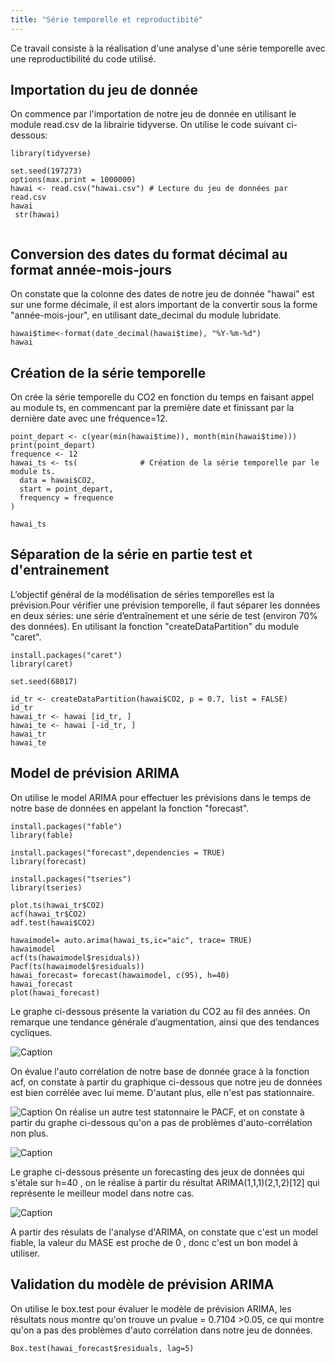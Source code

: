 ```yaml
---
title: "Série temporelle et reproductibité"
---
```

Ce travail consiste à la réalisation d'une analyse d'une série temporelle avec une reproductibilité du code utilisé. 

## Importation du jeu de donnée

On commence par l'importation de notre jeu de donnée en utilisant le module read.csv de la librairie tidyverse.
On utilise le code suivant ci-dessous:
```
library(tidyverse)

set.seed(197273)
options(max.print = 1000000)
hawai <- read.csv("hawai.csv") # Lecture du jeu de données par read.csv
hawai
 str(hawai)
 
```
## Conversion des dates du format décimal au format année-mois-jours

On constate que la colonne des dates de notre jeu de donnée "hawai" est sur une forme décimale, il est alors important de la convertir sous la forme "année-mois-jour", en utilisant date_decimal du module lubridate. 
```
hawai$time<-format(date_decimal(hawai$time), "%Y-%m-%d") 
hawai
```

## Création de la série temporelle

On crée la série temporelle du CO2 en fonction du temps en faisant appel au module ts, en commencant par la première date et finissant par la dernière date avec une fréquence=12. 

```
point_depart <- c(year(min(hawai$time)), month(min(hawai$time)))
print(point_depart)
frequence <- 12
hawai_ts <- ts(              # Création de la série temporelle par le module ts. 
  data = hawai$CO2,
  start = point_depart,
  frequency = frequence
)

hawai_ts

```
## Séparation de la série en partie test et d'entrainement

L’objectif général de la modélisation de séries temporelles est la prévision.Pour vérifier une prévision temporelle, il faut séparer les données en deux séries: une série d’entraînement et une série de test (environ 70% des données). En utilisant la fonction "createDataPartition" du module "caret".

```
install.packages("caret")
library(caret)

set.seed(68017)

id_tr <- createDataPartition(hawai$CO2, p = 0.7, list = FALSE)
id_tr
hawai_tr <- hawai [id_tr, ]
hawai_te <- hawai [-id_tr, ]
hawai_tr
hawai_te

```
## Model de prévision ARIMA

On utilise le model ARIMA pour effectuer les prévisions dans le temps de notre base de données en appelant la fonction "forecast".

```
install.packages("fable")
library(fable)

install.packages("forecast",dependencies = TRUE)
library(forecast)

install.packages("tseries")
library(tseries)

plot.ts(hawai_tr$CO2)
acf(hawai_tr$CO2)
adf.test(hawai$CO2)

hawaimodel= auto.arima(hawai_ts,ic="aic", trace= TRUE)
hawaimodel
acf(ts(hawaimodel$residuals))
Pacf(ts(hawaimodel$residuals))
hawai_forecast= forecast(hawaimodel, c(95), h=40)
hawai_forecast
plot(hawai_forecast)

```
Le graphe ci-dessous présente la variation du CO2 au fil des années. 
On remarque une tendance générale d’augmentation, ainsi que des tendances cycliques.

![Caption](C:/Users/Dell/OneDrive/Bureau/Devoir5_important_files/1.PNG)

On évalue l'auto corrélation de notre base de donnée grace à la fonction acf, on constate à partir du graphique ci-dessous que notre jeu de données est bien corrélée avec lui meme. D'autant plus, elle n'est pas stationnaire. 


![Caption](C:/Users\Dell\OneDrive\Bureau\Devoir5_important_files\3.png)
On réalise un autre test statonnaire le PACF, et on constate à partir du graphe ci-dessous qu'on a pas de problèmes d'auto-corrélation non plus. 

![Caption](C:\Users\Dell\OneDrive\Bureau\Devoir5_important_files\Prevision.pngg)

Le graphe ci-dessous présente un forecasting des jeux de données qui s'étale sur h=40 , on le réalise à partir du résultat  ARIMA(1,1,1)(2,1,2)[12] qui représente le meilleur model dans notre cas. 

![Caption](C:/Users\Dell\OneDrive\Bureau\Devoir5_important_files\Prevision.png)


A partir des résulats de l'analyse d'ARIMA, on constate que c'est un model fiable, la valeur du MASE est proche de 0 , donc c'est un bon model à utiliser.

## Validation du modèle de prévision ARIMA

On utilise le box.test pour évaluer le modèle de prévision ARIMA, les résultats nous montre qu'on trouve un pvalue = 0.7104 >0.05, ce qui montre qu'on a pas des problèmes d'auto corrélation dans notre jeu de données. 

```
Box.test(hawai_forecast$residuals, lag=5)

